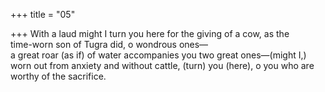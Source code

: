 +++
title = "05"

+++
With a laud might I turn you here for the giving of a cow, as the  
time-worn son of Tugra did, o wondrous ones—  
a great roar (as if) of water accompanies you two great ones—(might  I,) worn out from anxiety and without cattle, (turn) you (here), o you  who are worthy of the sacrifice.  